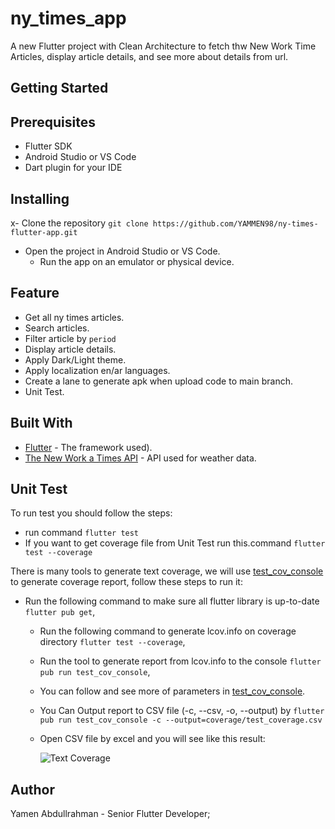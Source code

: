 # ny_times_app

A new Flutter project with Clean Architecture to fetch thw New Work Time
Articles, display article details, and see more about details from url.

## Getting Started

## Prerequisites

- Flutter SDK
- Android Studio or VS Code
- Dart plugin for your IDE

## Installing

x- Clone the repository ```git clone https://github.com/YAMMEN98/ny-times-flutter-app.git```

- Open the project in Android Studio or VS Code.
    - Run the app on an emulator or physical device.

## Feature

- Get all ny times articles.
- Search articles.
- Filter article by ```period```
- Display article details.
- Apply Dark/Light theme.
- Apply localization en/ar languages.
- Create a lane to generate apk when upload code to main branch.
- Unit Test.

## Built With

- [Flutter](https://github.com/vedranMv/dataDashboard/releases) - The framework used).
- [The New Work a Times API](https://developer.nytimes.com/) - API used for weather data.

## Unit Test

To run test you should follow the steps:

- run command ```flutter test```
- If you want to get coverage file from Unit Test run this.command ```flutter test --coverage```

There is many tools to generate text coverage,
we will use [test_cov_console](https://pub.dev/packages/test_cov_console) to generate coverage
report, follow these steps to run it:

- Run the following command to make sure all flutter library is up-to-date ```flutter pub get```,
    - Run the following command to generate lcov.info on coverage
      directory ```flutter test --coverage```,
    - Run the tool to generate report from lcov.info to the
      console ```flutter pub run test_cov_console```,
    - You can follow and see more of parameters
      in [test_cov_console](https://pub.dev/packages/test_cov_console).
    - You Can Output report to CSV file (-c, --csv, -o, --output)
      by ```flutter pub run test_cov_console -c --output=coverage/test_coverage.csv```
    - Open CSV file by excel and you will see like this result:

      ![Text Coverage](https://github.com/YAMMEN98/ny-times-flutter-app/blob/main/test_coverage.png)

## Author

Yamen Abdullrahman - Senior Flutter Developer;